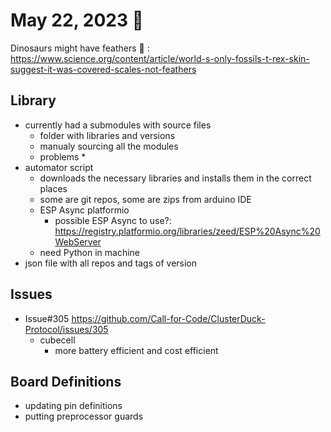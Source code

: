 # May 22, 2023 :duck:

Dinosaurs might have feathers :eyes: : https://www.science.org/content/article/world-s-only-fossils-t-rex-skin-suggest-it-was-covered-scales-not-feathers

## Library
* currently had a submodules with source files
    * folder with libraries and versions
    * manualy sourcing all the modules
    * problems
        * 
* automator script 
    * downloads the necessary libraries and installs them in the correct places
    * some are git repos, some are zips from arduino IDE
    * ESP Async platformio 
        * possible ESP Async to use?: https://registry.platformio.org/libraries/zeed/ESP%20Async%20WebServer 
    * need Python in machine
* json file with all repos and tags of version

## Issues
* Issue#305 https://github.com/Call-for-Code/ClusterDuck-Protocol/issues/305 
    * cubecell 
        * more battery efficient and cost efficient

## Board Definitions
* updating pin definitions
* putting preprocessor guards 